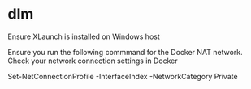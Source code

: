 # dlm

Ensure XLaunch is installed on Windows host

Ensure you run the following commmand for the Docker NAT network. Check your network connection settings in Docker

Set-NetConnectionProfile -InterfaceIndex <index number> -NetworkCategory Private
